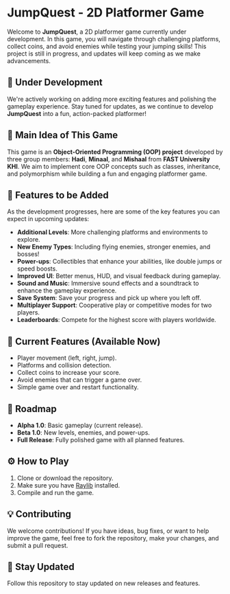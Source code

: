 # JumpQuest - 2D Platformer Game

Welcome to **JumpQuest**, a 2D platformer game currently under development. In this game, you will navigate through challenging platforms, collect coins, and avoid enemies while testing your jumping skills! This project is still in progress, and updates will keep coming as we make advancements.

## 🚧 **Under Development**

We're actively working on adding more exciting features and polishing the gameplay experience. Stay tuned for updates, as we continue to develop **JumpQuest** into a fun, action-packed platformer!

## 🧠 **Main Idea of This Game**

This game is an **Object-Oriented Programming (OOP) project** developed by three group members: **Hadi**, **Minaal**, and **Mishaal** from **FAST University KHI**. We aim to implement core OOP concepts such as classes, inheritance, and polymorphism while building a fun and engaging platformer game.

## 🔮 **Features to be Added**

As the development progresses, here are some of the key features you can expect in upcoming updates:

- **Additional Levels**: More challenging platforms and environments to explore.
- **New Enemy Types**: Including flying enemies, stronger enemies, and bosses!
- **Power-ups**: Collectibles that enhance your abilities, like double jumps or speed boosts.
- **Improved UI**: Better menus, HUD, and visual feedback during gameplay.
- **Sound and Music**: Immersive sound effects and a soundtrack to enhance the gameplay experience.
- **Save System**: Save your progress and pick up where you left off.
- **Multiplayer Support**: Cooperative play or competitive modes for two players.
- **Leaderboards**: Compete for the highest score with players worldwide.

## 🌟 **Current Features** (Available Now)

- Player movement (left, right, jump).
- Platforms and collision detection.
- Collect coins to increase your score.
- Avoid enemies that can trigger a game over.
- Simple game over and restart functionality.

## 📅 **Roadmap**

- **Alpha 1.0**: Basic gameplay (current release).
- **Beta 1.0**: New levels, enemies, and power-ups.
- **Full Release**: Fully polished game with all planned features.

## ⚙️ **How to Play**

1. Clone or download the repository.  
2. Make sure you have [Raylib](https://www.raylib.com/) installed.  
3. Compile and run the game.

## 💡 **Contributing**

We welcome contributions! If you have ideas, bug fixes, or want to help improve the game, feel free to fork the repository, make your changes, and submit a pull request.

## 📢 **Stay Updated**

Follow this repository to stay updated on new releases and features.
